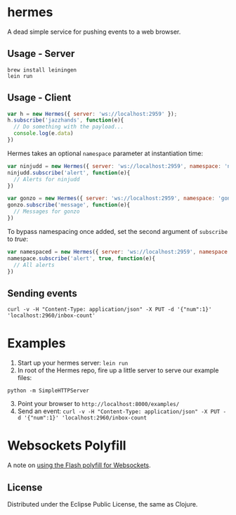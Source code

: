 # hermes

A dead simple service for pushing events to a web browser.

## Usage - Server

    brew install leiningen
    lein run

## Usage - Client

```javascript
var h = new Hermes({ server: 'ws://localhost:2959' });
h.subscribe('jazzhands', function(e){
  // Do something with the payload...
  console.log(e.data)
})
```

Hermes takes an optional `namespace` parameter at instantiation time:
```javascript
var ninjudd = new Hermes({ server: 'ws://localhost:2959', namespace: 'ninjudd:' });
ninjudd.subscribe('alert', function(e){
  // Alerts for ninjudd
})

var gonzo = new Hermes({ server: 'ws://localhost:2959', namespace: 'gonzo:' });
gonzo.subscribe('message', function(e){
  // Messages for gonzo
})
```

To bypass namespacing once added, set the second argument of `subscribe` to _true_:
```javascript
var namespaced = new Hermes({ server: 'ws://localhost:2959', namespace: 'ninjudd:' });
namespace.subscribe('alert', true, function(e){
  // All alerts
})
```


## Sending events

    curl -v -H "Content-Type: application/json" -X PUT -d '{"num":1}' 'localhost:2960/inbox-count'

# Examples

1. Start up your hermes server: `lein run` 
2. In root of the Hermes repo, fire up a little server to serve our example files:

```shell
python -m SimpleHTTPServer
```

3. Point your browser to `http://localhost:8000/examples/`
4. Send an event: `curl -v -H "Content-Type: application/json" -X PUT -d '{"num":1}' 'localhost:2960/inbox-count`

# Websockets Polyfill
A note on [using the Flash polyfill for Websockets](https://github.com/flatland/hermes/wiki/Websocket-Polyfill). 

## License

Distributed under the Eclipse Public License, the same as Clojure.
